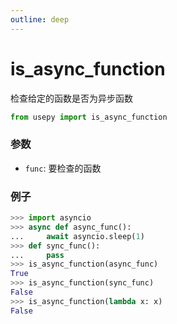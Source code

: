 ```yaml
---
outline: deep
---
```


# is_async_function
检查给定的函数是否为异步函数

```python
from usepy import is_async_function
```

### 参数

- `func`: 要检查的函数

### 例子

```python
>>> import asyncio
>>> async def async_func():
...     await asyncio.sleep(1)
>>> def sync_func():
...     pass
>>> is_async_function(async_func)
True
>>> is_async_function(sync_func)
False
>>> is_async_function(lambda x: x)
False
```
